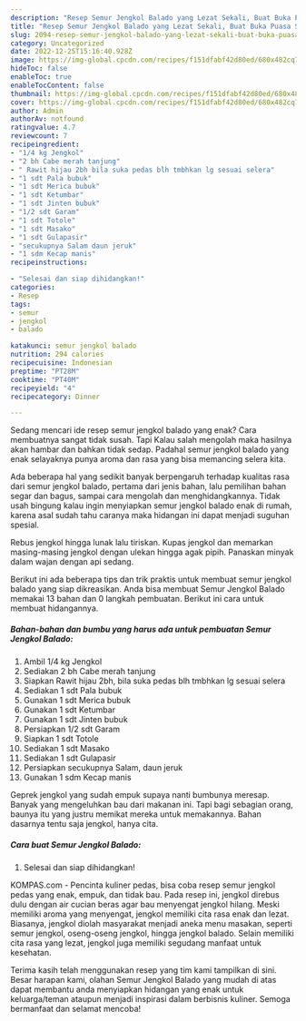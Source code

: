 ```yaml
---
description: "Resep Semur Jengkol Balado yang Lezat Sekali, Buat Buka Puasa Sempurna"
title: "Resep Semur Jengkol Balado yang Lezat Sekali, Buat Buka Puasa Sempurna"
slug: 2094-resep-semur-jengkol-balado-yang-lezat-sekali-buat-buka-puasa-sempurna
category: Uncategorized
date: 2022-12-25T15:16:40.928Z
image: https://img-global.cpcdn.com/recipes/f151dfabf42d80ed/680x482cq70/semur-jengkol-balado-foto-resep-utama.jpg
hideToc: false
enableToc: true
enableTocContent: false
thumbnail: https://img-global.cpcdn.com/recipes/f151dfabf42d80ed/680x482cq70/semur-jengkol-balado-foto-resep-utama.jpg
cover: https://img-global.cpcdn.com/recipes/f151dfabf42d80ed/680x482cq70/semur-jengkol-balado-foto-resep-utama.jpg
author: Admin
authorAv: notfound
ratingvalue: 4.7
reviewcount: 7
recipeingredient:
- "1/4 kg Jengkol"
- "2 bh Cabe merah tanjung"
- " Rawit hijau 2bh bila suka pedas blh tmbhkan lg sesuai selera"
- "1 sdt Pala bubuk"
- "1 sdt Merica bubuk"
- "1 sdt Ketumbar"
- "1 sdt Jinten bubuk"
- "1/2 sdt Garam"
- "1 sdt Totole"
- "1 sdt Masako"
- "1 sdt Gulapasir"
- "secukupnya Salam daun jeruk"
- "1 sdm Kecap manis"
recipeinstructions:

- "Selesai dan siap dihidangkan!"
categories:
- Resep
tags:
- semur
- jengkol
- balado

katakunci: semur jengkol balado 
nutrition: 294 calories
recipecuisine: Indonesian
preptime: "PT28M"
cooktime: "PT40M"
recipeyield: "4"
recipecategory: Dinner

---
```



Sedang mencari ide resep semur jengkol balado yang enak? Cara membuatnya sangat tidak susah. Tapi Kalau salah mengolah maka hasilnya akan hambar dan bahkan tidak sedap. Padahal semur jengkol balado yang enak selayaknya punya aroma dan rasa yang bisa memancing selera kita.


Ada beberapa hal yang sedikit banyak berpengaruh terhadap kualitas rasa dari semur jengkol balado, pertama dari jenis bahan, lalu pemilihan bahan segar dan bagus, sampai cara mengolah dan menghidangkannya. Tidak usah bingung kalau ingin menyiapkan semur jengkol balado enak di rumah, karena asal sudah tahu caranya maka hidangan ini dapat menjadi suguhan spesial.

Rebus jengkol hingga lunak lalu tiriskan. Kupas jengkol dan memarkan masing-masing jengkol dengan ulekan hingga agak pipih. Panaskan minyak dalam wajan dengan api sedang.


Berikut ini ada beberapa tips dan trik praktis untuk membuat semur jengkol balado yang siap dikreasikan. Anda bisa membuat Semur Jengkol Balado memakai 13 bahan dan 0 langkah pembuatan. Berikut ini cara untuk membuat hidangannya.

<!--inarticleads1-->

##### Bahan-bahan dan bumbu yang harus ada untuk pembuatan Semur Jengkol Balado:

1. Ambil 1/4 kg Jengkol
1. Sediakan 2 bh Cabe merah tanjung
1. Siapkan  Rawit hijau 2bh, bila suka pedas blh tmbhkan lg sesuai selera
1. Sediakan 1 sdt Pala bubuk
1. Gunakan 1 sdt Merica bubuk
1. Gunakan 1 sdt Ketumbar
1. Gunakan 1 sdt Jinten bubuk
1. Persiapkan 1/2 sdt Garam
1. Siapkan 1 sdt Totole
1. Sediakan 1 sdt Masako
1. Sediakan 1 sdt Gulapasir
1. Persiapkan secukupnya Salam, daun jeruk
1. Gunakan 1 sdm Kecap manis


Geprek jengkol yang sudah empuk supaya nanti bumbunya meresap. Banyak yang mengeluhkan bau dari makanan ini. Tapi bagi sebagian orang, baunya itu yang justru memikat mereka untuk memakannya. Bahan dasarnya tentu saja jengkol, hanya cita. 

<!--inarticleads2-->

##### Cara buat Semur Jengkol Balado:


1. Selesai dan siap dihidangkan!

KOMPAS.com - Pencinta kuliner pedas, bisa coba resep semur jengkol pedas yang enak, empuk, dan tidak bau. Pada resep ini, jengkol direbus dulu dengan air cucian beras agar bau menyengat jengkol hilang. Meski memiliki aroma yang menyengat, jengkol memiliki cita rasa enak dan lezat. Biasanya, jengkol diolah masyarakat menjadi aneka menu masakan, seperti semur jengkol, oseng-oseng jengkol, hingga jengkol balado. Selain memiliki cita rasa yang lezat, jengkol juga memiliki segudang manfaat untuk kesehatan. 

Terima kasih telah menggunakan resep yang tim kami tampilkan di sini. Besar harapan kami, olahan Semur Jengkol Balado yang mudah di atas dapat membantu anda menyiapkan hidangan yang enak untuk keluarga/teman ataupun menjadi inspirasi dalam berbisnis kuliner. Semoga bermanfaat dan selamat mencoba!
